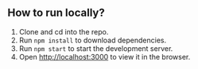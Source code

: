 ## How to run locally?

1. Clone and cd into the repo.
2. Run `npm install` to download dependencies.
3. Run `npm start` to start the development server.
4. Open [http://localhost:3000](http://localhost:3000) to view it in the browser.

